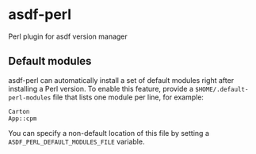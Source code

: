 # asdf-perl

Perl plugin for asdf version manager

## Default modules

asdf-perl can automatically install a set of default modules right after installing a Perl version. To enable this feature, provide a `$HOME/.default-perl-modules` file that lists one module per line, for example:

```
Carton
App::cpm
```

You can specify a non-default location of this file by setting a `ASDF_PERL_DEFAULT_MODULES_FILE` variable.

